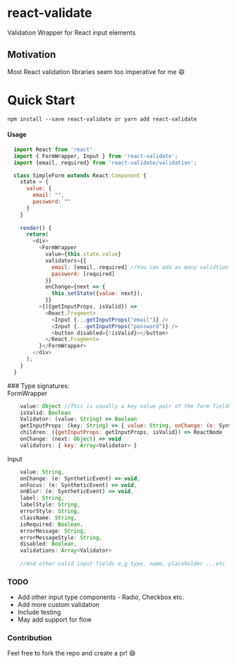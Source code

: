 # react-validate
Validation Wrapper for React input elements

## Motivation
 Most React validation libraries seem too imperative for me :smile:

# Quick Start

`npm install --save react-validate or yarn add react-validate`

#### Usage
```javascript
  import React from 'react'
  import { FormWrapper, Input } from 'react-validate';
  import {email, required} from 'react-validate/validation';

  class SimpleForm extends React.Component {
    state = {
      value: {
        email: "",
        password: ""
      }
    }
    
    render() {      
      return(
        <div>
          <FormWrapper
            value={this.state.value}
            validators={{
              email: [email, required] //You can add as many validtion rules for a single input field
              password: [required]
            }}
            onChange={next => {
              this.setState({value: next});
            }}
          >{({getInputProps, isValid}) => 
            <React.Fragment>
              <Input {...getInputProps("email")} />
              <Input {...getInputProps("password")} />
              <button disabled={!isValid}></button>
            </React.Fragment>
          }</FormWrapper>
        </div>
      );
    }
  }

```


### Type signatures:  
FormWrapper
```js
    value: Object //This is usually a key value pair of the form fields 
    isValid: Boolean 
    Validator: (value: String) => Boolean
    getInputProps: (key: String) => { value: String, onChange: (e: SyntheticEvent) => void }
    children: ({getInputProps: getInputProps, isValid}) => ReactNode
    onChange: (next: Object) => void 
    validators: { key: Array<Validator> }
```
Input 
```js  
    value: String,
    onChange: (e: SyntheticEvent) => void,
    onFocus: (e: SyntheticEvent) => void,
    onBlur: (e: SyntheticEvent) => void,
    label: String,
    labelStyle: String,
    errorStyle: String,
    className: String,
    isRequired: Boolean,
    errorMessage: String,
    errorMessageStyle: String,
    disabled: Boolean,
    validations: Array<Validator>
    
    //And other valid input fields e,g type, name, placeholder ...etc
```
### TODO
 - Add other input type components - Radio, Checkbox etc.
 - Add more custom validation
 - Include testing
 - May add support for flow
 
### Contribution
  Feel free to fork the repo and create a pr! :smile: